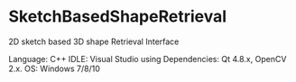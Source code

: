 # SketchBasedShapeRetrieval
2D sketch based 3D shape Retrieval Interface

Language: C++
IDLE: Visual Studio using 
Dependencies: Qt 4.8.x, OpenCV 2.x.
OS: Windows 7/8/10

